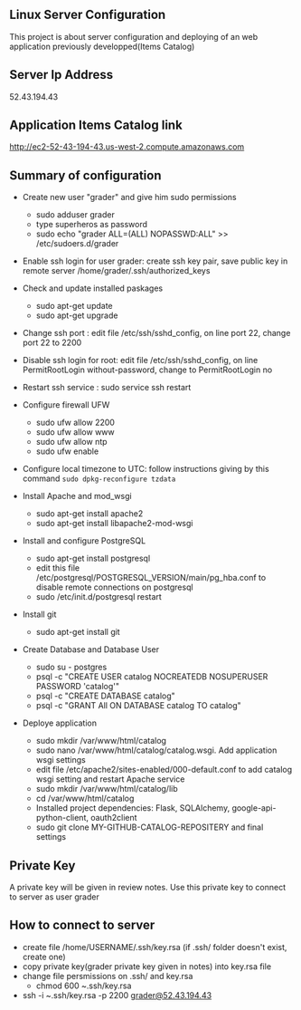 ## Linux Server Configuration
This project is about server configuration and deploying of an web application previously developped(Items Catalog)

## Server Ip Address
52.43.194.43

## Application Items Catalog link
http://ec2-52-43-194-43.us-west-2.compute.amazonaws.com

## Summary of configuration
- Create new user "grader" and give him sudo permissions
	- sudo adduser grader
	- type superheros as password
	- sudo echo "grader ALL=(ALL) NOPASSWD:ALL" >> /etc/sudoers.d/grader
- Enable ssh login for user grader: create ssh key pair, save public key in remote server /home/grader/.ssh/authorized_keys
- Check and update installed paskages
	- sudo apt-get update
	- sudo apt-get upgrade
- Change ssh port : edit file /etc/ssh/sshd_config, on line port 22, change port 22 to 2200
- Disable ssh login for root: edit file /etc/ssh/sshd_config, on line PermitRootLogin without-password, change to PermitRootLogin no
- Restart ssh service : sudo service ssh restart
- Configure firewall UFW
	- sudo ufw allow 2200 
	- sudo ufw allow www 
	- sudo ufw allow ntp 
	- sudo ufw enable
- Configure local timezone to UTC: follow instructions giving by this command <code>sudo dpkg-reconfigure tzdata</code>
- Install Apache and mod_wsgi
	- sudo apt-get install apache2
	- sudo apt-get install libapache2-mod-wsgi
- Install and configure PostgreSQL
	- sudo apt-get install postgresql
	- edit this file /etc/postgresql/POSTGRESQL_VERSION/main/pg_hba.conf to disable remote connections on postgresql 
 	- sudo /etc/init.d/postgresql restart
- Install git
	- sudo apt-get install git

- Create Database and Database User
	- sudo su - postgres
	- psql -c "CREATE USER catalog NOCREATEDB NOSUPERUSER PASSWORD 'catalog'"
	- psql -c "CREATE DATABASE catalog"
	- psql -c "GRANT All ON DATABASE catalog TO catalog"
- Deploye application
	- sudo mkdir /var/www/html/catalog
	- sudo nano /var/www/html/catalog/catalog.wsgi. Add application wsgi settings
	- edit file /etc/apache2/sites-enabled/000-default.conf to add catalog wsgi setting and restart Apache service
	- sudo mkdir /var/www/html/catalog/lib
	- cd /var/www/html/catalog 
	- Installed project dependencies: Flask, SQLAlchemy, google-api-python-client, oauth2client
	- sudo git clone MY-GITHUB-CATALOG-REPOSITERY and final settings


## Private Key 
A private key will be given in review notes. Use this private key to connect to server as user grader

## How to connect to server
- create file /home/USERNAME/.ssh/key.rsa (if .ssh/ folder doesn't exist, create one)
- copy private key(grader private key given in notes) into key.rsa file
- change file persmissions on .ssh/ and key.rsa
	- chmod 600 ~.ssh/key.rsa
- ssh -i ~.ssh/key.rsa -p 2200 grader@52.43.194.43
